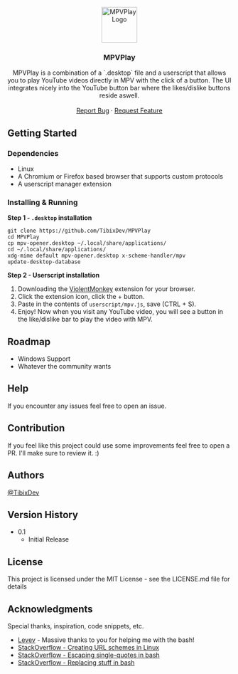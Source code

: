 <div id="top"></div>

<!-- PROJECT LOGO -->
<br />
<div align="center">
  <a href="https://github.com/TibixDev/MPVPlay">
    <img src="https://i.imgur.com/2t1lkUp.png" alt="MPVPlay Logo" width="80" height="80">
  </a>

<h3 align="center">MPVPlay</h3>

  <p align="center">
    MPVPlay is a combination of a `.desktop` file and a userscript that allows you to play YouTube videos directly in MPV with the click of a button. The UI integrates nicely into the YouTube button bar where the likes/dislike buttons reside aswell.
    <br />
    <br />
    <a href="https://github.com/TibixDev/MPVPlay/issues">Report Bug</a>
    ·
    <a href="https://github.com/TibixDev/MPVPlay/issues">Request Feature</a>
  </p>
</div>

## Getting Started

### Dependencies
* Linux
* A Chromium or Firefox based browser that supports custom protocols
* A userscript manager extension

### Installing & Running
**Step 1 - `.desktop` installation**
```
git clone https://github.com/TibixDev/MPVPlay
cd MPVPlay
cp mpv-opener.desktop ~/.local/share/applications/
cd ~/.local/share/applications/
xdg-mime default mpv-opener.desktop x-scheme-handler/mpv
update-desktop-database
```

**Step 2 - Userscript installation**

1. Downloading the [ViolentMonkey](https://violentmonkey.github.io/get-it/) extension for your browser.
2. Click the extension icon, click the + button.
3. Paste in the contents of `userscript/mpv.js`, save (CTRL + S).
4. Enjoy! Now when you visit any YouTube video, you will see a button in the like/dislike bar to play the video with MPV.



## Roadmap
* Windows Support
* Whatever the community wants

## Help
If you encounter any issues feel free to open an issue.

## Contribution
If you feel like this project could use some improvements feel free to open a PR. I'll make sure to review it. :)

## Authors
[@TibixDev](https://github.com/TibixDev)

## Version History
* 0.1
    * Initial Release

## License

This project is licensed under the MIT License - see the LICENSE.md file for details

## Acknowledgments

Special thanks, inspiration, code snippets, etc.
* [Levev](https://github.com/Levev) - Massive thanks to you for helping me with the bash!
* [StackOverflow - Creating URL schemes in Linux](https://unix.stackexchange.com/a/497147)
* [StackOverflow - Escaping single-quotes in bash](https://stackoverflow.com/a/1250279/10771609)
* [StackOverflow - Replacing stuff in bash](https://stackoverflow.com/a/13210909/10771609)
